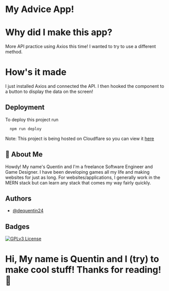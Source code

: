 # My Advice App!

# Why did I make this app?
More API practice using Axios this time! I wanted to try to use a different method. 

# How's it made
I just installed Axios and connected the API. I then hooked the component to a button to display the data on the screen!


## Deployment

To deploy this project run

```bash
  npm run deploy
```

Note: This project is being hosted on Cloudflare so you can view 
it [here](https://advice-app.pages.dev)



## 🚀 About Me
Howdy! My name's Quentin and I'm a freelance Software Engineer and Game Designer. I have been developing games all my life and making websites for just as long. For websites/applications, I generally work in the MERN stack but can learn any stack that comes my way fairly quickly.


## Authors

- [@dequentin24](https://github.com/dequentin24)


## Badges




[![GPLv3 License](https://img.shields.io/badge/License-GPL%20v3-yellow.svg)](https://opensource.org/licenses/)


# Hi, My name is Quentin and I (try) to make cool stuff! Thanks for reading!👋


